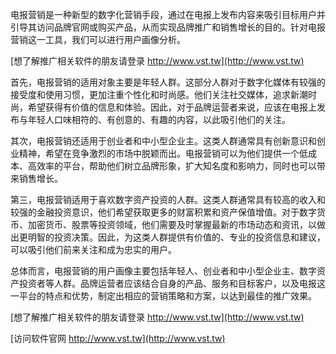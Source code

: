 电报营销是一种新型的数字化营销手段，通过在电报上发布内容来吸引目标用户并引导其访问品牌官网或购买产品，从而实现品牌推广和销售增长的目的。针对电报营销这一工具，我们可以进行用户画像分析。

[想了解推广相关软件的朋友请登录 http://www.vst.tw](http://www.vst.tw)

首先，电报营销的适用对象主要是年轻人群。这部分人群对于数字化媒体有较强的接受度和使用习惯，更加注重个性化和时尚感。他们关注社交媒体，追求新潮时尚，希望获得有价值的信息和体验。因此，对于品牌运营者来说，应该在电报上发布与年轻人口味相符的、有创意的、有趣的内容，以此吸引他们的关注。

其次，电报营销还适用于创业者和中小型企业主。这类人群通常具有创新意识和创业精神，希望在竞争激烈的市场中脱颖而出。电报营销可以为他们提供一个低成本、高效率的平台，帮助他们树立品牌形象，扩大知名度和影响力，同时也可以带来销售增长。

第三，电报营销适用于喜欢数字资产投资的人群。这类人群通常具有较高的收入和较强的金融投资意识，他们希望获取更多的财富积累和资产保值增值。对于数字货币、加密货币、股票等投资领域，他们需要及时掌握最新的市场动态和资讯，以做出更明智的投资决策。因此，为这类人群提供有价值的、专业的投资信息和建议，可以吸引他们前来关注和成为忠实的用户。

总体而言，电报营销的用户画像主要包括年轻人、创业者和中小型企业主、数字资产投资者等人群。品牌运营者应该结合自身的产品、服务和目标客户，以及电报这一平台的特点和优势，制定出相应的营销策略和方案，以达到最佳的推广效果。

[想了解推广相关软件的朋友请登录 http://www.vst.tw](http://www.vst.tw)


[访问软件官网 http://www.vst.tw](http://www.vst.tw)
